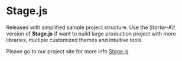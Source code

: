Stage.js
========
Released with simplified sample project structure. Use the *Starter-Kit* version of **Stage.js** if want to build large production project with more libraries, multiple customized themes and intuitive tools.

Please go to our project site for more info [Stage.js](http://bluekvirus.github.io/Client_/)